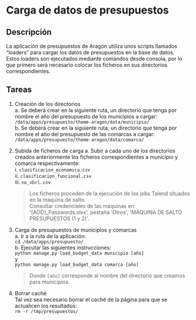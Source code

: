 # Carga de datos de presupuestos

## Descripción
La aplicación de presupuestos de Aragón utiliza unos scripts llamados “loaders” para cargar los datos de presupuestos en la base de datos.   
Estos loaders son ejecutados mediante comandos desde consola, por lo que primero será necesario colocar los ficheros en sus directorios correspondientes.

## Tareas
1. Creación de los directorios  
        a. Se deberá crear en la siguiente ruta, un directorio que tenga por nombre el año del presupuesto de los municipios a cargar:  
`/data/apps/presupuesto/theme-aragon/data/municipio/`  
        b. Se deberá crear en la siguiente ruta, un directorio que tenga por nombre el año del presupuesto de las comarcas a cargar:    
`/data/apps/presupuesto/theme-aragon/data/comarca/`  

2. Subida de ficheros de carga 
        a. Subir a cada uno de los directorios creados anteriormente los ficheros correspondientes a municipio y comarca respectivamente:  
            i. `clasificacion_economica.csv`  
            ii. `clasificacion_funcional.csv`  
            iii. `no_xbrl.csv`  
   > Los ficheros proceden de la ejecución de los jobs Talend situados en la máquina de salto.  
   > Consultar credenciales de las máquinas en: '[AOD]_Passwords.xlsx', pestaña 'Otros', 'MÁQUINA DE SALTO PRESUPUESTOS (1 y 2)'.   
3. Carga de presupuestos de municipios y comarcas  
        a. Ir a la ruta de la aplicación:  
        ```
        cd /data/apps/presupuesto/
        ```  
        b. Ejecutar las siguientes instrucciones:  
        ```
        python manage.py load_budget_data municipio [año]
        ```  
        y  
        ```
        python manage.py load_budget_data comarca [año]
        ```  
   > Donde `[año]` corresponde al nombre del directorio que creamos para municipios.  
        
4. Borrar caché  
        Tal vez sea necesario borrar el caché de la página para que se actualicen los resultados:  
        ```
        rm -r /tmp/presupuestos/
        ```

